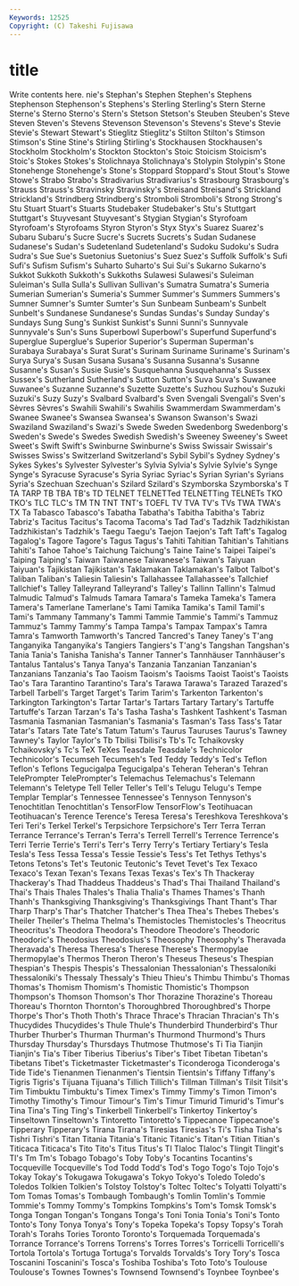 ```yaml
---
Keywords: 12525 
Copyright: (C) Takeshi Fujisawa
---
```


# title

Write contents here.
nie's Stephan's Stephen Stephen's Stephens Stephenson
Stephenson's Stephens's Sterling Sterling's Stern Sterne Sterne's Sterno Sterno's Stern's
Stetson Stetson's Steuben Steuben's Steve Steven Steven's Stevens Stevenson Stevenson's
Stevens's Steve's Stevie Stevie's Stewart Stewart's Stieglitz Stieglitz's Stilton Stilton's
Stimson Stimson's Stine Stine's Stirling Stirling's Stockhausen Stockhausen's Stockholm Stockholm's
Stockton Stockton's Stoic Stoicism Stoicism's Stoic's Stokes Stokes's Stolichnaya Stolichnaya's
Stolypin Stolypin's Stone Stonehenge Stonehenge's Stone's Stoppard Stoppard's Stout Stout's
Stowe Stowe's Strabo Strabo's Stradivarius Stradivarius's Strasbourg Strasbourg's Strauss Strauss's
Stravinsky Stravinsky's Streisand Streisand's Strickland Strickland's Strindberg Strindberg's Stromboli Stromboli's
Strong Strong's Stu Stuart Stuart's Stuarts Studebaker Studebaker's Stu's Stuttgart
Stuttgart's Stuyvesant Stuyvesant's Stygian Stygian's Styrofoam Styrofoam's Styrofoams Styron Styron's
Styx Styx's Suarez Suarez's Subaru Subaru's Sucre Sucre's Sucrets Sucrets's
Sudan Sudanese Sudanese's Sudan's Sudetenland Sudetenland's Sudoku Sudoku's Sudra Sudra's
Sue Sue's Suetonius Suetonius's Suez Suez's Suffolk Suffolk's Sufi Sufi's
Sufism Sufism's Suharto Suharto's Sui Sui's Sukarno Sukarno's Sukkot Sukkoth
Sukkoth's Sukkoths Sulawesi Sulawesi's Suleiman Suleiman's Sulla Sulla's Sullivan Sullivan's
Sumatra Sumatra's Sumeria Sumerian Sumerian's Sumeria's Summer Summer's Summers Summers's
Sumner Sumner's Sumter Sumter's Sun Sunbeam Sunbeam's Sunbelt Sunbelt's Sundanese
Sundanese's Sundas Sundas's Sunday Sunday's Sundays Sung Sung's Sunkist Sunkist's
Sunni Sunni's Sunnyvale Sunnyvale's Sun's Suns Superbowl Superbowl's Superfund Superfund's
Superglue Superglue's Superior Superior's Superman Superman's Surabaya Surabaya's Surat Surat's
Surinam Suriname Suriname's Surinam's Surya Surya's Susan Susana Susana's Susanna
Susanna's Susanne Susanne's Susan's Susie Susie's Susquehanna Susquehanna's Sussex Sussex's
Sutherland Sutherland's Sutton Sutton's Suva Suva's Suwanee Suwanee's Suzanne Suzanne's
Suzette Suzette's Suzhou Suzhou's Suzuki Suzuki's Suzy Suzy's Svalbard Svalbard's
Sven Svengali Svengali's Sven's Sèvres Sèvres's Swahili Swahili's Swahilis Swammerdam
Swammerdam's Swanee Swanee's Swansea Swansea's Swanson Swanson's Swazi Swaziland Swaziland's
Swazi's Swede Sweden Swedenborg Swedenborg's Sweden's Swede's Swedes Swedish Swedish's
Sweeney Sweeney's Sweet Sweet's Swift Swift's Swinburne Swinburne's Swiss Swissair
Swissair's Swisses Swiss's Switzerland Switzerland's Sybil Sybil's Sydney Sydney's Sykes
Sykes's Sylvester Sylvester's Sylvia Sylvia's Sylvie Sylvie's Synge Synge's Syracuse
Syracuse's Syria Syriac Syriac's Syrian Syrian's Syrians Syria's Szechuan Szechuan's
Szilard Szilard's Szymborska Szymborska's T TA TARP TB TBA TB's
TD TELNET TELNETTed TELNETTing TELNETs TKO TKO's TLC TLC's TM
TN TNT TNT's TOEFL TV TVA TV's TVs TWA TWA's
TX Ta Tabasco Tabasco's Tabatha Tabatha's Tabitha Tabitha's Tabriz Tabriz's
Tacitus Tacitus's Tacoma Tacoma's Tad Tad's Tadzhik Tadzhikistan Tadzhikistan's Tadzhik's
Taegu Taegu's Taejon Taejon's Taft Taft's Tagalog Tagalog's Tagore Tagore's
Tagus Tagus's Tahiti Tahitian Tahitian's Tahitians Tahiti's Tahoe Tahoe's Taichung
Taichung's Taine Taine's Taipei Taipei's Taiping Taiping's Taiwan Taiwanese Taiwanese's
Taiwan's Taiyuan Taiyuan's Tajikistan Tajikistan's Taklamakan Taklamakan's Talbot Talbot's Taliban
Taliban's Taliesin Taliesin's Tallahassee Tallahassee's Tallchief Tallchief's Talley Talleyrand Talleyrand's
Talley's Tallinn Tallinn's Talmud Talmudic Talmud's Talmuds Tamara Tamara's Tameka
Tameka's Tamera Tamera's Tamerlane Tamerlane's Tami Tamika Tamika's Tamil Tamil's
Tami's Tammany Tammany's Tammi Tammie Tammie's Tammi's Tammuz Tammuz's Tammy
Tammy's Tampa Tampa's Tampax Tampax's Tamra Tamra's Tamworth Tamworth's Tancred
Tancred's Taney Taney's T'ang Tanganyika Tanganyika's Tangiers Tangiers's T'ang's Tangshan
Tangshan's Tania Tania's Tanisha Tanisha's Tanner Tanner's Tannhäuser Tannhäuser's Tantalus
Tantalus's Tanya Tanya's Tanzania Tanzanian Tanzanian's Tanzanians Tanzania's Tao Taoism
Taoism's Taoisms Taoist Taoist's Taoists Tao's Tara Tarantino Tarantino's Tara's
Tarawa Tarawa's Tarazed Tarazed's Tarbell Tarbell's Target Target's Tarim Tarim's
Tarkenton Tarkenton's Tarkington Tarkington's Tartar Tartar's Tartars Tartary Tartary's Tartuffe
Tartuffe's Tarzan Tarzan's Ta's Tasha Tasha's Tashkent Tashkent's Tasman Tasmania
Tasmanian Tasmanian's Tasmania's Tasman's Tass Tass's Tatar Tatar's Tatars Tate
Tate's Tatum Tatum's Taurus Tauruses Taurus's Tawney Tawney's Taylor Taylor's
Tb Tbilisi Tbilisi's Tb's Tc Tchaikovsky Tchaikovsky's Tc's TeX TeXes
Teasdale Teasdale's Technicolor Technicolor's Tecumseh Tecumseh's Ted Teddy Teddy's Ted's
Teflon Teflon's Teflons Tegucigalpa Tegucigalpa's Teheran Teheran's Tehran TelePrompter TelePrompter's
Telemachus Telemachus's Telemann Telemann's Teletype Tell Teller Teller's Tell's Telugu
Telugu's Tempe Templar Templar's Tennessee Tennessee's Tennyson Tennyson's Tenochtitlan Tenochtitlan's
TensorFlow TensorFlow's Teotihuacan Teotihuacan's Terence Terence's Teresa Teresa's Tereshkova Tereshkova's
Teri Teri's Terkel Terkel's Terpsichore Terpsichore's Terr Terra Terran Terrance
Terrance's Terran's Terra's Terrell Terrell's Terrence Terrence's Terri Terrie Terrie's
Terri's Terr's Terry Terry's Tertiary Tertiary's Tesla Tesla's Tess Tessa
Tessa's Tessie Tessie's Tess's Tet Tethys Tethys's Tetons Tetons's Tet's
Teutonic Teutonic's Tevet Tevet's Tex Texaco Texaco's Texan Texan's Texans
Texas Texas's Tex's Th Thackeray Thackeray's Thad Thaddeus Thaddeus's Thad's
Thai Thailand Thailand's Thai's Thais Thales Thales's Thalia Thalia's Thames
Thames's Thanh Thanh's Thanksgiving Thanksgiving's Thanksgivings Thant Thant's Thar Tharp
Tharp's Thar's Thatcher Thatcher's Thea Thea's Thebes Thebes's Theiler Theiler's
Thelma Thelma's Themistocles Themistocles's Theocritus Theocritus's Theodora Theodora's Theodore Theodore's
Theodoric Theodoric's Theodosius Theodosius's Theosophy Theosophy's Theravada Theravada's Theresa Theresa's
Therese Therese's Thermopylae Thermopylae's Thermos Theron Theron's Theseus Theseus's Thespian
Thespian's Thespis Thespis's Thessalonian Thessalonian's Thessaloníki Thessaloníki's Thessaly Thessaly's Thieu
Thieu's Thimbu Thimbu's Thomas Thomas's Thomism Thomism's Thomistic Thomistic's Thompson
Thompson's Thomson Thomson's Thor Thorazine Thorazine's Thoreau Thoreau's Thornton Thornton's
Thoroughbred Thoroughbred's Thorpe Thorpe's Thor's Thoth Thoth's Thrace Thrace's Thracian
Thracian's Th's Thucydides Thucydides's Thule Thule's Thunderbird Thunderbird's Thur Thurber
Thurber's Thurman Thurman's Thurmond Thurmond's Thurs Thursday Thursday's Thursdays Thutmose
Thutmose's Ti Tia Tianjin Tianjin's Tia's Tiber Tiberius Tiberius's Tiber's
Tibet Tibetan Tibetan's Tibetans Tibet's Ticketmaster Ticketmaster's Ticonderoga Ticonderoga's Tide
Tide's Tienanmen Tienanmen's Tientsin Tientsin's Tiffany Tiffany's Tigris Tigris's Tijuana
Tijuana's Tillich Tillich's Tillman Tillman's Tilsit Tilsit's Tim Timbuktu Timbuktu's
Timex Timex's Timmy Timmy's Timon Timon's Timothy Timothy's Timour Timour's
Tim's Timur Timurid Timurid's Timur's Tina Tina's Ting Ting's Tinkerbell
Tinkerbell's Tinkertoy Tinkertoy's Tinseltown Tinseltown's Tintoretto Tintoretto's Tippecanoe Tippecanoe's Tipperary
Tipperary's Tirana Tirana's Tiresias Tiresias's Ti's Tisha Tisha's Tishri Tishri's
Titan Titania Titania's Titanic Titanic's Titan's Titian Titian's Titicaca Titicaca's
Tito Tito's Titus Titus's Tl Tlaloc Tlaloc's Tlingit Tlingit's Tl's
Tm Tm's Tobago Tobago's Toby Toby's Tocantins Tocantins's Tocqueville Tocqueville's
Tod Todd Todd's Tod's Togo Togo's Tojo Tojo's Tokay Tokay's
Tokugawa Tokugawa's Tokyo Tokyo's Toledo Toledo's Toledos Tolkien Tolkien's Tolstoy
Tolstoy's Toltec Toltec's Tolyatti Tolyatti's Tom Tomas Tomas's Tombaugh Tombaugh's
Tomlin Tomlin's Tommie Tommie's Tommy Tommy's Tompkins Tompkins's Tom's Tomsk
Tomsk's Tonga Tongan Tongan's Tongans Tonga's Toni Tonia Tonia's Toni's
Tonto Tonto's Tony Tonya Tonya's Tony's Topeka Topeka's Topsy Topsy's
Torah Torah's Torahs Tories Toronto Toronto's Torquemada Torquemada's Torrance Torrance's
Torrens Torrens's Torres Torres's Torricelli Torricelli's Tortola Tortola's Tortuga Tortuga's
Torvalds Torvalds's Tory Tory's Tosca Toscanini Toscanini's Tosca's Toshiba Toshiba's
Toto Toto's Toulouse Toulouse's Townes Townes's Townsend Townsend's Toynbee Toynbee's
